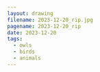 ```yaml
---
layout: drawing
filename: 2023-12-20_rip.jpg
pagename: 2023-12-20_rip
date: 2023-12-20
tags:
  - owls
  - birds
  - animals
---
```

